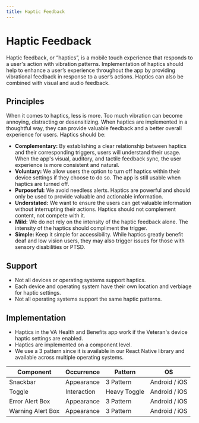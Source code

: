 ```yaml
---
title: Haptic Feedback
---
```


# Haptic Feedback

Haptic feedback, or “haptics”, is a mobile touch experience that responds to a user's action with vibration patterns. Implementation of haptics should help to enhance a user’s experience throughout the app by providing vibrational feedback in response to a user’s actions. Haptics can also be combined with visual and audio feedback.

## Principles

When it comes to haptics, less is more. Too much vibration can become annoying, distracting or desensitizing. When haptics are implemented in a thoughtful way, they can provide valuable feedback and a better overall experience for users. Haptics should be:

- **Complementary:** By establishing a clear relationship between haptics and their corresponding triggers, users will understand their usage. When the app's visual, auditory, and tactile feedback sync, the user experience is more consistent and natural.
- **Voluntary:** We allow users the option to turn off haptics within their device settings if they choose to do so. The app is still usable when haptics are turned off.
- **Purposeful:** We avoid needless alerts. Haptics are powerful and should only be used to provide valuable and actionable information.
- **Understated:** We want to ensure the users can get valuable information without interrupting their actions. Haptics should not complement content, not compete with it.
- **Mild:** We do not rely on the intensity of the haptic feedback alone. The intensity of the haptics should compliment the trigger.
- **Simple:** Keep it simple for accessibility. While haptics greatly benefit deaf and low vision users, they may also  trigger issues for those with sensory disabilities or PTSD. 

## Support

- Not all devices or operating systems support haptics. 
- Each device and operating system have their own location and verbiage for haptic settings.
- Not all operating systems support the same haptic patterns. 

## Implementation

- Haptics in the VA Health and Benefits app work if the Veteran's device haptic settings are enabled.
- Haptics are implemented on a component level.
- We use a 3 pattern since it is available in our React Native library and available across multiple operating systems.

| Component | Occurrence | Pattern | OS |
|-----------|------------|---------|----|
| Snackbar | Appearance | 3 Pattern | Android / iOS |
| Toggle | Interaction | Heavy Toggle | Android / iOS |
| Error Alert Box| Appearance | 3 Pattern | Android / iOS |
| Warning Alert Box | Appearance | 3 Pattern | Android / iOS |
